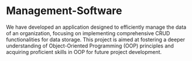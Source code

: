 # Management-Software
We have developed an application designed to efficiently manage the data of an organization, focusing on implementing comprehensive CRUD functionalities for data storage. This project is aimed at fostering a deeper understanding of Object-Oriented Programming (OOP) principles and acquiring proficient skills in OOP for future project development.
